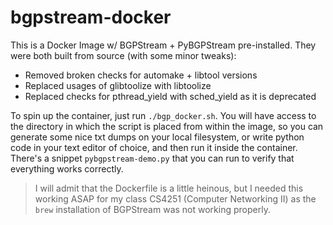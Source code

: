 # bgpstream-docker
This is a Docker Image w/ BGPStream + PyBGPStream pre-installed.
They were both built from source (with some minor tweaks):
- Removed broken checks for automake + libtool versions
- Replaced usages of glibtoolize with libtoolize
- Replaced checks for pthread_yield with sched_yield as it is deprecated

To spin up the container, just run `./bgp_docker.sh`. You will have access to the directory in which the script is placed from within the image, so you can generate some nice txt dumps on your local filesystem, or write python code in your text editor of choice, and then run it inside the container. There's a snippet `pybgpstream-demo.py` that you can run to verify that everything works correctly.

> I will admit that the Dockerfile is a little heinous, but I needed this working ASAP for my class CS4251 (Computer Networking II) as the `brew` installation of BGPStream was not working properly.




